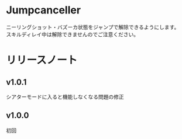 # Jumpcanceller
ニーリングショット・バズーカ状態をジャンプで解除できるようにします。  
スキルディレイ中は解除できませんのでご注意ください。

# リリースノート
## v1.0.1
シアターモードに入ると機能しなくなる問題の修正

## v1.0.0
初回
